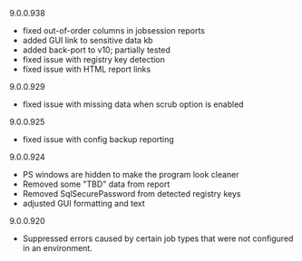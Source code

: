 ﻿9.0.0.938
- fixed out-of-order columns in jobsession reports
- added GUI link to sensitive data kb
- added back-port to v10; partially tested
- fixed issue with registry key detection
- fixed issue with HTML report links

9.0.0.929
- fixed issue with missing data when scrub option is enabled

9.0.0.925
- fixed issue with config backup reporting

9.0.0.924
- PS windows are hidden to make the program look cleaner
- Removed some "TBD" data from report
- Removed SqlSecurePassword from detected registry keys
- adjusted GUI formatting and text

9.0.0.920
- Suppressed errors caused by certain job types that were not configured in an environment.